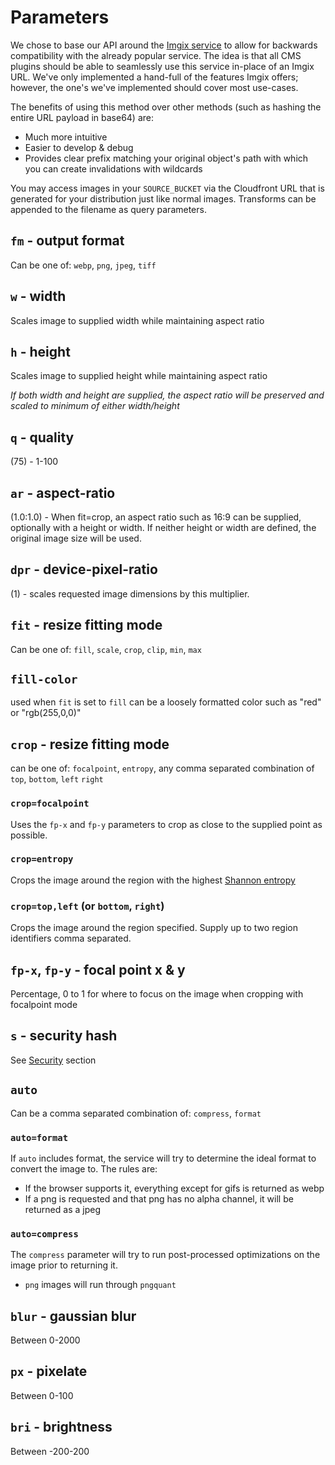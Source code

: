 # Parameters

We chose to base our API around the [Imgix service](https://docs.imgix.com/apis/url) to allow for backwards compatibility
with the already popular service. The idea is that all CMS plugins should be able to seamlessly use this service in-place of
an Imgix URL. We've only implemented a hand-full of the features Imgix offers; however, the one's we've
implemented should cover most use-cases.

The benefits of using this method over other methods (such as hashing the entire URL payload in base64) are:
- Much more intuitive
- Easier to develop & debug
- Provides clear prefix matching your original object's path with which you can create invalidations with wildcards

You may access images in your `SOURCE_BUCKET` via the Cloudfront URL that is generated for your distribution just like
normal images. Transforms can be appended to the filename as query parameters.


## `fm` - output format 

Can be one of: `webp`, `png`, `jpeg`, `tiff`

## `w` - width

Scales image to supplied width while maintaining aspect ratio

## `h` - height 

Scales image to supplied height while maintaining aspect ratio

<Note type="tip">

*If both width and height are supplied, the aspect ratio will be preserved and scaled to minimum of either width/height*

</Note>

## `q` - quality 

(75) - 1-100

## `ar` - aspect-ratio 

(1.0:1.0) - When fit=crop, an aspect ratio such as 16:9 can be supplied, optionally with a
 height or width. If neither height or width are defined, the original image size will be used.
 
 
## `dpr` - device-pixel-ratio 

(1) - scales requested image dimensions by this multiplier.

## `fit` - resize fitting mode
 
Can be one of: `fill`, `scale`, `crop`, `clip`, `min`, `max`

## `fill-color`
 
used when `fit` is set to `fill` can be a loosely formatted color such as "red" or "rgb(255,0,0)"

## `crop` - resize fitting mode

can be one of: `focalpoint`, `entropy`, any comma separated combination of `top`, `bottom`, `left` `right`

### `crop=focalpoint`

Uses the `fp-x` and `fp-y` parameters to crop as close to the supplied point as possible.

### `crop=entropy`

Crops the image around the region with the highest [Shannon entropy](https://en.wikipedia.org/wiki/Entropy_%28information_theory%29) 

### `crop=top,left` (or `bottom`, `right`)

Crops the image around the region specified. Supply up to two region identifiers comma separated.

## `fp-x`, `fp-y` - focal point x & y
 
Percentage, 0 to 1 for where to focus on the image when cropping with focalpoint mode

## `s` - security hash 

See [Security](/usage/security.md#request-query-hashing) section

## `auto`

Can be a comma separated combination of: `compress`, `format`

### `auto=format`
If `auto` includes format, the service will try to determine the ideal format to convert the image to. The rules are:
- If the browser supports it, everything except for gifs is returned as webp
- If a png is requested and that png has no alpha channel, it will be returned as a jpeg

### `auto=compress`
The `compress` parameter will try to run post-processed optimizations on the image prior to returning it.
- `png` images will run through `pngquant`


## `blur` - gaussian blur

Between 0-2000


## `px` - pixelate

Between 0-100

## `bri` - brightness

Between -200-200